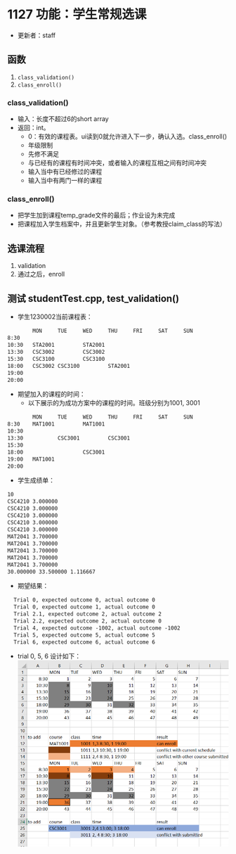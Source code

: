 # 1127 功能：学生常规选课

- 更新者：staff

## 函数

1. `class_validation()`
2. `class_enroll()`

### class_validation()

- 输入：长度不超过6的short array
- 返回：int。
    - 0：有效的课程表。ui读到0就允许进入下一步，确认入选。class_enroll()
    - 年级限制
    - 先修不满足
    - 与已经有的课程有时间冲突，或者输入的课程互相之间有时间冲突
    - 输入当中有已经修过的课程
    - 输入当中有两门一样的课程

### class_enroll()

- 把学生加到课程temp_grade文件的最后；作业设为未完成
- 把课程加入学生档案中，并且更新学生对象。（参考教授claim_class的写法）

## 选课流程

1. validation
2. 通过之后，enroll

## 测试 studentTest.cpp, test_validation()

- 学生1230002当前课程表：
```text
        MON     TUE     WED     THU     FRI     SAT     SUN
8:30
10:30   STA2001         STA2001
13:30   CSC3002         CSC3002
15:30   CSC3100         CSC3100
18:00   CSC3002 CSC3100         STA2001
19:00
20:00
```
- 期望加入的课程的时间：
  - 以下展示的为成功方案中的课程的时间。班级分别为1001, 3001
```text
        MON     TUE     WED     THU     FRI     SAT     SUN
8:30    MAT1001         MAT1001
10:30
13:30           CSC3001         CSC3001
15:30
18:00                   CSC3001
19:00   MAT1001
20:00
```
- 学生成绩单：
```text
10
CSC4210 3.000000
CSC4210 3.000000
CSC4210 3.000000
CSC4210 3.000000
CSC4210 3.000000
MAT2041 3.700000
MAT2041 3.700000
MAT2041 3.700000
MAT2041 3.700000
MAT2041 3.700000
30.000000 33.500000 1.116667
```

- 期望结果：
```shell
  Trial 0, expected outcome 0, actual outcome 0
  Trial 0, expected outcome 1, actual outcome 0
  Trial 2.1, expected outcome 2, actual outcome 2
  Trial 2.2, expected outcome 2, actual outcome 0
  Trial 4, expected outcome -1002, actual outcome -1002
  Trial 5, expected outcome 5, actual outcome 5
  Trial 6, expected outcome 6, actual outcome 6
```

- trial 0, 5, 6 设计如下：
![valid_test_design](1127enrollValidTest.png)